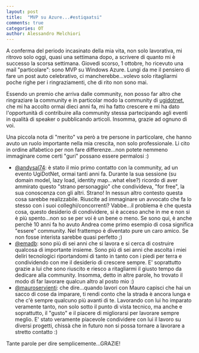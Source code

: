```yaml
---
layout: post
title:  "MVP su Azure...#estiqaatsi"
comments: true
categories: OT
author: Alessandro Melchiori
---
```


A conferma del periodo incasinato della mia vita, non solo lavorativa, mi ritrovo solo oggi, quasi una settimana dopo, a scrivere di quanto mi è successo la scorsa settimana.
Giovedi scorso, 1 ottobre, ho ricevuto una mail "particolare": sono MVP su Windows Azure.
Lungi da me il pensiero di fare un post auto celebrativo, ci mancherebbe...volevo solo ritagliarmi poche righe per i ringraziamenti, che di rito non sono mai.

Essendo un premio che arriva dalle community, non posso far altro che ringraziare la community e in particolar modo la community di [ugidotnet](http://www.ugidotnet.org/), che mi ha accolto ormai dieci anni fa, mi ha fatto crescere e mi ha dato l'opportunità di contribuire alla community stessa partecipando agli eventi in qualità di speaker o pubblicando articoli. Insomma, grazie ad ognuno di voi.

Una piccola nota di "merito" va però a tre persone in particolare, che hanno avuto un ruolo importante nella mia crescita, non solo professionale. Li cito in ordine alfabetico per non fare differenze...non potete nemmeno immaginare come certi "guri" possano essere permalosi :)

- [@andysal74](http://blogs.ugidotnet.org/pape): è stato il mio primo contatto con la community, ad un evento UgiDotNet, ormai tanti anni fa. Durante la sua sessione (su domain model, lazy load, identity map...what else?) ricordo di aver ammirato questo "strano personaggio" che condivideva, "for free", la sua conoscenza con gli altri. Strano! In nessun altro contesto questa cosa sarebbe realizzabile. Riuscite ad immaginare un avvocato che fa lo stesso con i suoi colleghi/concorrenti? Vabbe...il problema è che questa cosa, questo desiderio di condividere, si è acceso anche in me e non si è più spento...non so se per voi è un bene o meno. Se sono qui, è anche perchè 10 anni fa ho avuto Andrea come primo esempio di cosa significa "essere" community.
Nel frattempo è diventato pure un caro amico. Se non fosse interista sarebbe quasi perfetto ;)
- [@emadb](http://ema.codiceplastico.com/): sono più di sei anni che si lavora e si cerca di costruire qualcosa di importante insieme. Sono più di sei anni che ascolta i miei deliri tecnologici riportandomi di tanto in tanto con i piedi per terra e condividendo con me il desiderio di crescere sempre. E' soprattutto grazie a lui che sono riuscito e riesco a ritagliarmi il giusto tempo da dedicare alla community. Insomma, detto in altre parole, ho trovato il modo di far lavorare qualcun altro al posto mio :)
- [@mauroservienti](http://blogs.ugidotnet.org/topics): che dire...quando lavori con Mauro capisci che hai un sacco di cose da imparare, ti rendi conto che la strada è ancora lunga e che c'è sempre qualcuno più avanti di te. Lavorando con lui ho imparato veramente tanto, non solo sotto il punto di vista tecnico, ma anche e soprattutto, il "gusto" e il piacere di migliorarsi per lavorare sempre meglio. E' stato veramente piacevole condividere con lui il lavoro su diversi progetti, chissà che in futuro non si possa tornare a lavorare a stretto contatto :)

     
Tante parole per dire semplicemente...GRAZIE!
